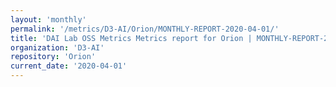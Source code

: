 ```yaml
---
layout: 'monthly'
permalink: '/metrics/D3-AI/Orion/MONTHLY-REPORT-2020-04-01/'
title: 'DAI Lab OSS Metrics Metrics report for Orion | MONTHLY-REPORT-2020-04-01'
organization: 'D3-AI'
repository: 'Orion'
current_date: '2020-04-01'
---
```

